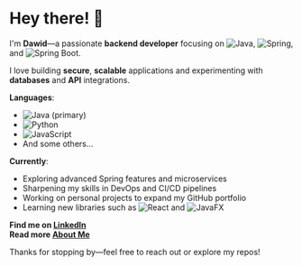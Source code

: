 # Hey there! 👋

I'm **Dawid**—a passionate **backend developer** focusing on ![Java](https://img.shields.io/badge/Java-ED8B00?style=for-the-badge&logo=java&logoColor=white), ![Spring](https://img.shields.io/badge/Spring-6DB33F?style=for-the-badge&logo=spring&logoColor=white), and ![Spring Boot](https://img.shields.io/badge/Spring_Boot-F2F4F9?style=for-the-badge&logo=spring-boot).

I love building **secure**, **scalable** applications and experimenting with **databases** and **API** integrations.

**Languages**:

- ![Java](https://img.shields.io/badge/Java-ED8B00?style=for-the-badge&logo=java&logoColor=white) (primary)
- ![Python](https://img.shields.io/badge/Python-3776AB?style=for-the-badge&logo=python&logoColor=white)
- ![JavaScript](https://img.shields.io/badge/JavaScript-F7DF1E?style=for-the-badge&logo=javascript&logoColor=black)
- And some others...

**Currently**:

- Exploring advanced Spring features and microservices
- Sharpening my skills in DevOps and CI/CD pipelines
- Working on personal projects to expand my GitHub portfolio
- Learning new libraries such as ![React](https://img.shields.io/badge/React-20232A?style=for-the-badge&logo=react&logoColor=61DAFB) and ![JavaFX](https://img.shields.io/badge/JavaFX-007396?style=for-the-badge&logo=java&logoColor=white)

**Find me on [LinkedIn](https://www.linkedin.com/in/dawid-socha-66193a34b/)**  
**Read more [About Me](https://day-fit.github.io/)**

Thanks for stopping by—feel free to reach out or explore my repos!